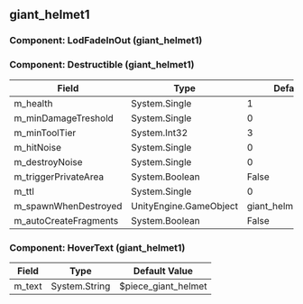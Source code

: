 ## giant_helmet1

### Component: LodFadeInOut (giant_helmet1)

### Component: Destructible (giant_helmet1)

|Field|Type|Default Value|
|---|---|---|
|m_health|System.Single|1|
|m_minDamageTreshold|System.Single|0|
|m_minToolTier|System.Int32|3|
|m_hitNoise|System.Single|0|
|m_destroyNoise|System.Single|0|
|m_triggerPrivateArea|System.Boolean|False|
|m_ttl|System.Single|0|
|m_spawnWhenDestroyed|UnityEngine.GameObject|giant_helmet1_destruction|
|m_autoCreateFragments|System.Boolean|False|

### Component: HoverText (giant_helmet1)

|Field|Type|Default Value|
|---|---|---|
|m_text|System.String|$piece_giant_helmet|

